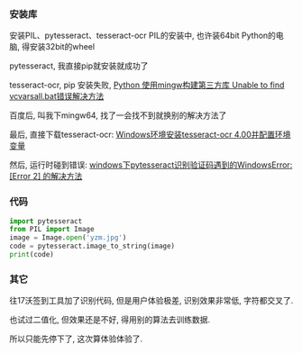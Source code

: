 ### 安装库
安装PIL、pytesseract、tesseract-ocr
PIL的安装中, 也许装64bit Python的电脑, 得安装32bit的wheel

pytesseract, 我直接pip就安装就成功了

tesseract-ocr, pip 安装失败, [Python 使用mingw构建第三方库 Unable to find vcvarsall.bat错误解决方法](https://blog.csdn.net/huobanjishijian/article/details/51915206)

百度后, 叫我下mingw64, 找了一会找不到就换别的解决方法了

最后, 直接下载tesseract-ocr: [Windows环境安装tesseract-ocr 4.00并配置环境变量](https://www.cnblogs.com/jianqingwang/p/6978724.html)

然后, 运行时碰到错误: [windows下pytesseract识别验证码遇到的WindowsError: [Error 2] 的解决方法](https://blog.csdn.net/bigzhao_25/article/details/52350781)

### 代码

``` python
import pytesseract
from PIL import Image
image = Image.open('yzm.jpg')
code = pytesseract.image_to_string(image)
print(code)
```

### 其它
往17沃签到工具加了识别代码, 但是用户体验极差, 识别效果非常低, 字符都交叉了.

也试过二值化, 但效果还是不好, 得用别的算法去训练数据.

所以只能先停下了, 这次算体验体验了.
